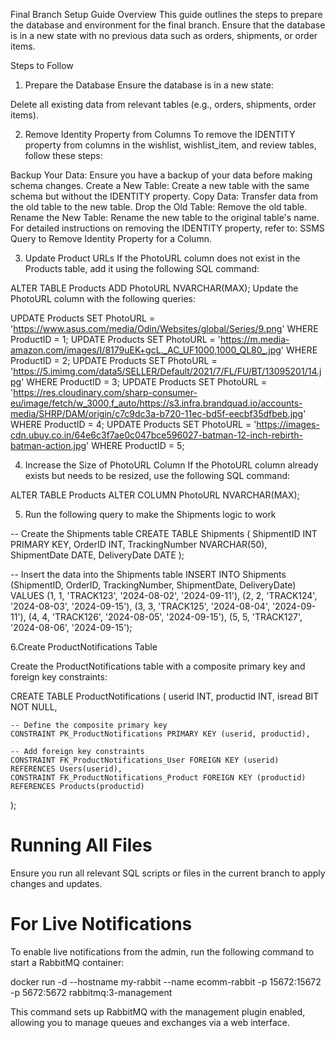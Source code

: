 Final Branch Setup Guide
Overview
This guide outlines the steps to prepare the database and environment for the final branch. Ensure that the database is in a new state with no previous data such as orders, shipments, or order items.

Steps to Follow
1. Prepare the Database
Ensure the database is in a new state:

Delete all existing data from relevant tables (e.g., orders, shipments, order items).

2. Remove Identity Property from Columns
To remove the IDENTITY property from columns in the wishlist, wishlist_item, and review tables, follow these steps:

Backup Your Data: Ensure you have a backup of your data before making schema changes.
Create a New Table: Create a new table with the same schema but without the IDENTITY property.
Copy Data: Transfer data from the old table to the new table.
Drop the Old Table: Remove the old table.
Rename the New Table: Rename the new table to the original table's name.
For detailed instructions on removing the IDENTITY property, refer to: SSMS Query to Remove Identity Property for a Column.


3. Update Product URLs
If the PhotoURL column does not exist in the Products table, add it using the following SQL command:


ALTER TABLE Products
ADD PhotoURL NVARCHAR(MAX);
Update the PhotoURL column with the following queries:


UPDATE Products SET PhotoURL = 'https://www.asus.com/media/Odin/Websites/global/Series/9.png' WHERE ProductID = 1;
UPDATE Products SET PhotoURL = 'https://m.media-amazon.com/images/I/8179uEK+gcL._AC_UF1000,1000_QL80_.jpg' WHERE ProductID = 2;
UPDATE Products SET PhotoURL = 'https://5.imimg.com/data5/SELLER/Default/2021/7/FL/FU/BT/13095201/14.jpg' WHERE ProductID = 3;
UPDATE Products SET PhotoURL = 'https://res.cloudinary.com/sharp-consumer-eu/image/fetch/w_3000,f_auto/https://s3.infra.brandquad.io/accounts-media/SHRP/DAM/origin/c7c9dc3a-b720-11ec-bd5f-eecbf35dfbeb.jpg' WHERE ProductID = 4;
UPDATE Products SET PhotoURL = 'https://images-cdn.ubuy.co.in/64e6c3f7ae0c047bce596027-batman-12-inch-rebirth-batman-action.jpg' WHERE ProductID = 5;


4. Increase the Size of PhotoURL Column
If the PhotoURL column already exists but needs to be resized, use the following SQL command:

ALTER TABLE Products
ALTER COLUMN PhotoURL NVARCHAR(MAX);

5. Run the following query to make the Shipments logic to work

-- Create the Shipments table
CREATE TABLE Shipments (
    ShipmentID INT PRIMARY KEY,
    OrderID INT,
    TrackingNumber NVARCHAR(50),
    ShipmentDate DATE,
    DeliveryDate DATE
);

-- Insert the data into the Shipments table
INSERT INTO Shipments (ShipmentID, OrderID, TrackingNumber, ShipmentDate, DeliveryDate)
VALUES
    (1, 1, 'TRACK123', '2024-08-02', '2024-09-11'),
    (2, 2, 'TRACK124', '2024-08-03', '2024-09-15'),
    (3, 3, 'TRACK125', '2024-08-04', '2024-09-11'),
    (4, 4, 'TRACK126', '2024-08-05', '2024-09-15'),
    (5, 5, 'TRACK127', '2024-08-06', '2024-09-15');



6.Create ProductNotifications Table

Create the ProductNotifications table with a composite primary key and foreign key constraints:


CREATE TABLE ProductNotifications (
    userid INT,
    productid INT,
    isread BIT NOT NULL,

    -- Define the composite primary key
    CONSTRAINT PK_ProductNotifications PRIMARY KEY (userid, productid),

    -- Add foreign key constraints
    CONSTRAINT FK_ProductNotifications_User FOREIGN KEY (userid) REFERENCES Users(userid),
    CONSTRAINT FK_ProductNotifications_Product FOREIGN KEY (productid) REFERENCES Products(productid)
);


# Running All Files
Ensure you run all relevant SQL scripts or files in the current branch to apply changes and updates.

# For Live Notifications
To enable live notifications from the admin, run the following command to start a RabbitMQ container:

docker run -d --hostname my-rabbit --name ecomm-rabbit -p 15672:15672 -p 5672:5672 rabbitmq:3-management

This command sets up RabbitMQ with the management plugin enabled, allowing you to manage queues and exchanges via a web interface.
